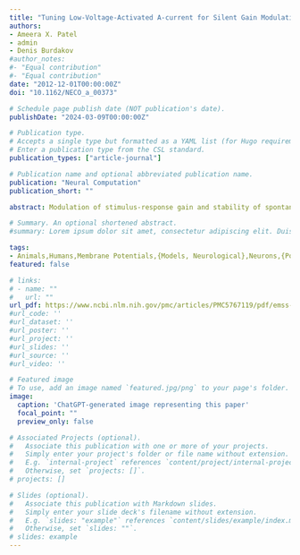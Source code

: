 ```yaml
---
title: "Tuning Low-Voltage-Activated A-current for Silent Gain Modulation"
authors:
- Ameera X. Patel
- admin
- Denis Burdakov
#author_notes:
#- "Equal contribution"
#- "Equal contribution"
date: "2012-12-01T00:00:00Z"
doi: "10.1162/NECO_a_00373"

# Schedule page publish date (NOT publication's date).
publishDate: "2024-03-09T00:00:00Z"

# Publication type.
# Accepts a single type but formatted as a YAML list (for Hugo requirements).
# Enter a publication type from the CSL standard.
publication_types: ["article-journal"]

# Publication name and optional abbreviated publication name.
publication: "Neural Computation"
publication_short: ""

abstract: Modulation of stimulus-response gain and stability of spontaneous (unstimulated) firing are both important for neural computation. However, biologically plausible mechanisms that allow these distinct functional capabilities to coexist in the same neuron are poorly defined. Low-threshold, inactivating (A-type) K(+) currents (I(A)) are found in many biological neurons and are historically known for enabling low-frequency firing. By performing simulations using a conductance-based model neuron, here we show that biologically plausible shifts in I(A) conductance and inactivation kinetics produce dissociated effects on gain and intrinsic firing. This enables I(A) to regulate gain without major changes in intrinsic firing rate. Tuning I(A) properties may thus represent a previously unsuspected single-current mechanism of silent gain control in neurons. 

# Summary. An optional shortened abstract.
#summary: Lorem ipsum dolor sit amet, consectetur adipiscing elit. Duis posuere tellus #ac convallis placerat. Proin tincidunt magna sed ex sollicitudin condimentum.

tags:
- Animals,Humans,Membrane Potentials,{Models, Neurological},Neurons,{Potassium Channels, Voltage-Gated
featured: false

# links:
# - name: ""
#   url: ""
url_pdf: https://www.ncbi.nlm.nih.gov/pmc/articles/PMC5767119/pdf/emss-75595.pdf
#url_code: ''
#url_dataset: ''
#url_poster: ''
#url_project: ''
#url_slides: ''
#url_source: ''
#url_video: ''

# Featured image
# To use, add an image named `featured.jpg/png` to your page's folder. 
image:
  caption: 'ChatGPT-generated image representing this paper'
  focal_point: ""
  preview_only: false

# Associated Projects (optional).
#   Associate this publication with one or more of your projects.
#   Simply enter your project's folder or file name without extension.
#   E.g. `internal-project` references `content/project/internal-project/index.md`.
#   Otherwise, set `projects: []`.
# projects: []

# Slides (optional).
#   Associate this publication with Markdown slides.
#   Simply enter your slide deck's filename without extension.
#   E.g. `slides: "example"` references `content/slides/example/index.md`.
#   Otherwise, set `slides: ""`.
# slides: example
---
```

